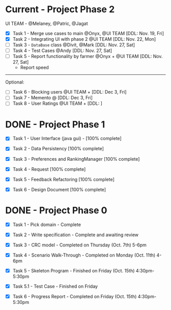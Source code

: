 # Current - Project Phase 2

UI TEAM - @Melaney, @Patric, @Jagat

- [x] Task 1 - Merge use cases to main @Onyx, @UI TEAM [DDL: Nov. 19, Fri]
- [x] Task 2 - Integrating UI with phase 2 @UI TEAM [DDL: Nov. 22, Mon]
- [ ] Task 3 - `DataBase` class @Divit, @Mark [DDL: Nov. 27, Sat]
- [ ] Task 4 - Test Cases @Andy [DDL: Nov. 27, Sat]
- [ ] Task 5 - Report functionality by farmer @Onyx + @UI TEAM [DDL: Nov. 27, Sat]
  - Report speed

--- 

Optional: 

- [ ] Task 6 - Blocking users @UI TEAM +  [DDL: Dec 3, Fri]
- [ ] Task 7 - Memento @ [DDL: Dec 3, Fri]
- [ ] Task 8 - User Ratings @UI TEAM +  [DDL: ]

# DONE - Project Phase 1

- [x] Task 1 - User Interface (java gui) - [100% complete]

- [x] Task 2 - Data Persistency [100% complete]

- [x] Task 3 - Preferences and RankingManager [100% complete]

- [x] Task 4 - Request [100% complete]

- [x] Task 5 - Feedback Refactoring [100% complete]

- [x] Task 6 - Design Document [100% complete]



# DONE - Project Phase 0

- [x] Task 1 - Pick domain - Complete  

- [x] Task 2 - Write specification - Complete and awaiting review  

- [x] Task 3 - CRC model - Completed on Thursday (Oct. 7th) 5-6pm  

- [X] Task 4 - Scenario Walk-Through - Completed on Monday (Oct. 11th) 4-6pm

- [X] Task 5 - Skeleton Program - Finished on Friday (Oct. 15th) 4:30pm-5:30pm

- [X] Task 5.1 - Test Case - Finished on Friday

- [X] Task 6 - Progress Report - Completed on Friday (Oct. 15th) 4:30pm-5:30pm
